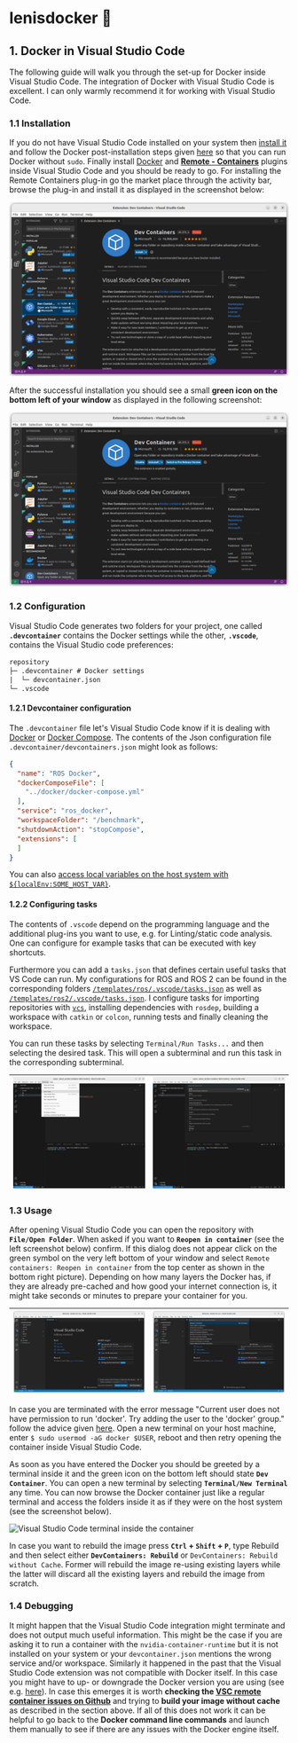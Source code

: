 # lenisdocker 🫶


## 1. Docker in Visual Studio Code

The following guide will walk you through the set-up for Docker inside Visual Studio Code. The integration of Docker with Visual Studio Code is excellent. I can only warmly recommend it for working with Visual Studio Code.

### 1.1 Installation

If you do not have Visual Studio Code installed on your system then [install it](https://code.visualstudio.com/download) and follow the Docker post-installation steps given [here](https://docs.docker.com/engine/install/linux-postinstall/) so that you can run Docker without `sudo`. Finally install [Docker](https://marketplace.visualstudio.com/items?itemName=ms-azuretools.vscode-docker) and [**Remote - Containers**](https://marketplace.visualstudio.com/items?itemName=ms-vscode-remote.remote-containers) plugins inside Visual Studio Code and you should be ready to go. For installing the Remote Containers plug-in go the market place through the activity bar, browse the plug-in and install it as displayed in the screenshot below:

![Visual Studio Code before the Dev Containers installation](https://github.com/lenigovi/lenisdocker/blob/main/ROS2/media/visual_studio_code_dev_containers_before_install.png)

After the successful installation you should see a small **green icon on the bottom left of your window** as displayed in the following screenshot:

![Visual Studio Code after the Dev Containers installation](https://github.com/lenigovi/lenisdocker/blob/main/ROS2/media/visual_studio_code_dev_containers_after_install.png)

### 1.2 Configuration

Visual Studio Code generates two folders for your project, one called **`.devcontainer`** contains the Docker settings while the other, **`.vscode`**, contains the Visual Studio code preferences:

```
repository
├─ .devcontainer # Docker settings
|  └─ devcontainer.json
└─ .vscode
```

#### 1.2.1 Devcontainer configuration

The `.devcontainer` file let's Visual Studio Code know if it is dealing with [Docker](https://github.com/athackst/vscode_ros2_workspace/blob/foxy/.devcontainer/devcontainer.json) or [Docker Compose](https://github.com/devrt/ros-devcontainer-vscode/blob/master/.devcontainer/devcontainer.json). The contents of the Json configuration file `.devcontainer/devcontainers.json` might look as follows:

```json
{
  "name": "ROS Docker",
  "dockerComposeFile": [
    "../docker/docker-compose.yml"
  ],
  "service": "ros_docker",
  "workspaceFolder": "/benchmark",
  "shutdownAction": "stopCompose",
  "extensions": [
  ]
}
```

You can also [access local variables on the host system with `${localEnv:SOME_HOST_VAR}`](https://code.visualstudio.com/remote/advancedcontainers/environment-variables).

#### 1.2.2 Configuring tasks

The contents of `.vscode` depend on the programming language and the additional plug-ins you want to use, e.g. for Linting/static code analysis. One can configure for example tasks that can be executed with key shortcuts.

Furthermore you can add a `tasks.json` that defines certain useful tasks that VS Code can run. My configurations for ROS and ROS 2 can be found in the corresponding folders [`/templates/ros/.vscode/tasks.json`](../templates/ros/.vscode/tasks.json) as well as [`/templates/ros2/.vscode/tasks.json`](../templates/ros2/.vscode/tasks.json). I configure tasks for importing repositories with [`vcs`](https://github.com/dirk-thomas/vcstool), installing dependencies with `rosdep`, building a workspace with `catkin` or `colcon`, running tests and finally cleaning the workspace.

You can run these tasks by selecting `Terminal/Run Tasks...` and then selecting the desired task. This will open a subterminal and run this task in the corresponding subterminal.

| ![Run tasks](https://github.com/lenigovi/lenisdocker/blob/main/ROS2/media/visual_studio_code_terminal_tasks.png) | ![Tasks list](https://github.com/lenigovi/lenisdocker/blob/main/ROS2/media/visual_studio_code_terminal_tasks_list.png) |
| ------------------------------------------------------------ | ------------------------------------------------------------ |

### 1.3 Usage

After opening Visual Studio Code you can open the repository with **`File/Open Folder`**. When asked if you want to **`Reopen in container`** (see the left screenshot below) confirm. If this dialog does not appear click on the green symbol on the very left bottom of your window and select `Remote containers: Reopen in container` from the top center as shown in the bottom right picture). Depending on how many layers the Docker has, if they are already pre-cached and how good your internet connection is, it might take seconds or minutes to prepare your container for you.

| ![](https://github.com/lenigovi/lenisdocker/blob/main/ROS2/media/visual_studio_code_dev_containers_on_start.png) | ![](https://github.com/lenigovi/lenisdocker/blob/main/ROS2/media/visual_studio_code_dev_containers_reopen_in_container.png) |
| ------------------------------------------------------------ | ------------------------------------------------------------ |

In case you are terminated with the error message "Current user does not have permission to run 'docker'. Try adding the user to the 'docker' group." follow the advice given [here](https://stackoverflow.com/questions/57840395/permission-issue-using-remote-development-extension-to-attach-to-a-docker-image). Open a new terminal on your host machine, enter `$ sudo usermod -aG docker $USER`, reboot and then retry opening the container inside Visual Studio Code.

As soon as you have entered the Docker you should be greeted by a terminal inside it and the green icon on the bottom left should state **`Dev Container`**. You can open a new terminal by selecting **`Terminal/New Terminal`** any time. You can now browse the Docker container just like a regular terminal and access the folders inside it as if they were on the host system (see the screenshot below).

![Visual Studio Code terminal inside the container](../ROS2/media/visual_studio_code_dev_containers_terminal.png)

In case you want to rebuild the image press **`Ctrl` + `Shift` + `P`**, type Rebuild and then select either **`DevContainers: Rebuild`** or `DevContainers: Rebuild without Cache`. Former will rebuild the image re-using existing layers while the latter will discard all the existing layers and rebuild the image from scratch.

### 1.4 Debugging

It might happen that the Visual Studio Code integration might terminate and does not output much useful information. This might be the case if you are asking it to run a container with the `nvidia-container-runtime` but it is not installed on your system or your `devcontainer.json` mentions the wrong service and/or workspace. Similarly it happened in the past that the Visual Studio Code extension was not compatible with Docker itself. In this case you might have to up- or downgrade the Docker version you are using (see e.g. [here](https://github.com/microsoft/vscode-remote-release/issues/7958)). In case this emerges it is worth **checking the [VSC remote container issues on Github](https://github.com/microsoft/vscode-remote-release/issues)** and trying to **build your image without cache** as described in the section above. If all of this does not work it can be helpful to go back to the **Docker command line commands** and launch them manually to see if there are any issues with the Docker engine itself.
